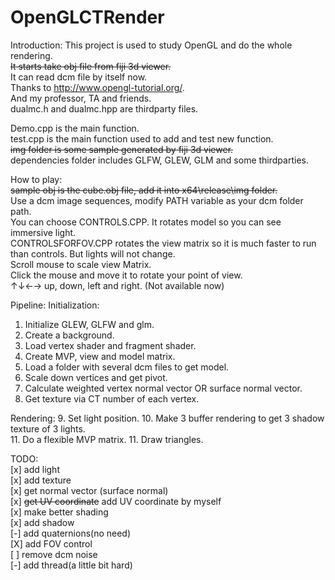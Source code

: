 # OpenGLCTRender

Introduction:
This project is used to study OpenGL and do the whole rendering.  
~~It starts take obj file from fiji 3d viewer.~~  
It can read dcm file by itself now.  
Thanks to http://www.opengl-tutorial.org/.  
And my professor, TA and friends.  
dualmc.h and dualmc.hpp are thirdparty files.  

Demo.cpp is the main function.  
test.cpp is the main function used to add and test new function.  
~~img folder is some sample generated by fiji 3d viewer.~~  
dependencies folder includes GLFW, GLEW, GLM and some thirdparties.  

How to play:  
~~sample obj is the cube.obj file, add it into x64\release\img folder.~~  
Use a dcm image sequences, modify PATH variable as your dcm folder path.  
You can choose CONTROLS.CPP. It rotates model so you can see immersive light.  
CONTROLSFORFOV.CPP rotates the view matrix so it is much faster to run than controls. But lights will not change.  
Scroll mouse to scale view Matrix.  
Click the mouse and move it to rotate your point of view.  
↑↓←→ up, down, left and right. (Not available now)   

Pipeline:
Initialization:

1.  Initialize GLEW, GLFW and glm.  
2.  Create a background.  
3.  Load vertex shader and fragment shader.  
4.  Create MVP, view and model matrix.  
5.  Load a folder with several dcm files to get model.  
6.  Scale down vertices and get pivot.  
7.  Calculate weighted vertex normal vector OR surface normal vector.  
8.  Get texture via CT number of each vertex.  

Rendering:
9.  Set light position.
10. Make 3 buffer rendering to get 3 shadow texture of 3 lights.  
11. Do a flexible MVP matrix.
11. Draw triangles.

TODO:  
[x] add light  
[x] add texture  
[x] get normal vector (surface normal)  
[x] ~~get UV coordinate~~ add UV coordinate by myself  
[x] make better shading  
[x] add shadow    
[-] add quaternions(no need)   
[X] add FOV control   
[ ] remove dcm noise  
[-] add thread(a little bit hard)  